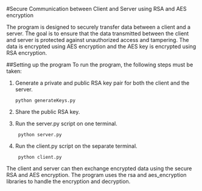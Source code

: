 #Secure Communication between Client and Server using RSA and AES encryption

The program is designed to securely transfer data between a client and a server. The goal is to ensure that the data transmitted between the client and server is protected against unauthorized access and tampering. The data is encrypted using AES encryption and the AES key is encrypted using RSA encryption.

##Setting up the program
To run the program, the following steps must be taken:

1.  Generate a private and public RSA key pair for both the client and the server.
       
        python generateKeys.py
2.  Share the public RSA key.
3. Run the server.py script on one terminal.

        python server.py
4. Run the client.py script on the separate terminal.
   
        python client.py

The client and server can then exchange encrypted data using the secure RSA and AES encryption. The program uses the rsa and aes_encryption libraries to handle the encryption and decryption.